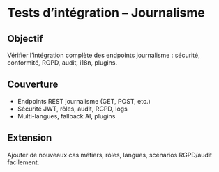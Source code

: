 # Tests d’intégration – Journalisme

## Objectif
Vérifier l’intégration complète des endpoints journalisme : sécurité, conformité, RGPD, audit, i18n, plugins.

## Couverture
- Endpoints REST journalisme (GET, POST, etc.)
- Sécurité JWT, rôles, audit, RGPD, logs
- Multi-langues, fallback AI, plugins

## Extension
Ajouter de nouveaux cas métiers, rôles, langues, scénarios RGPD/audit facilement.
